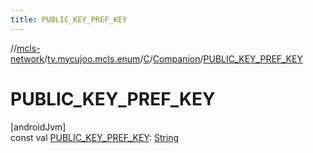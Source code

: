 ```yaml
---
title: PUBLIC_KEY_PREF_KEY
---
```

//[mcls-network](../../../../index.html)/[tv.mycujoo.mcls.enum](../../index.html)/[C](../index.html)/[Companion](index.html)/[PUBLIC_KEY_PREF_KEY](-p-u-b-l-i-c_-k-e-y_-p-r-e-f_-k-e-y.html)



# PUBLIC_KEY_PREF_KEY



[androidJvm]\
const val [PUBLIC_KEY_PREF_KEY](-p-u-b-l-i-c_-k-e-y_-p-r-e-f_-k-e-y.html): [String](https://kotlinlang.org/api/latest/jvm/stdlib/kotlin/-string/index.html)




